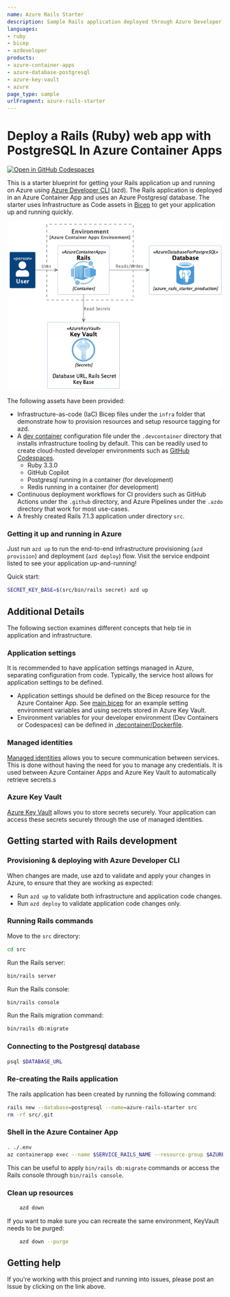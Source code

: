 ```yaml
---
name: Azure Rails Starter
description: Sample Rails application deployed through Azure Developer CLI (azd) on Azure Container App and Azure Database for PostgreSQL
languages:
- ruby
- bicep
- azdeveloper
products:
- azure-container-apps
- azure-database-postgresql
- azure-key-vault
- azure
page_type: sample
urlFragment: azure-rails-starter
---
```


# Deploy a Rails (Ruby) web app with PostgreSQL In Azure Container Apps 


[![Open in GitHub Codespaces](https://github.com/codespaces/badge.svg)](https://codespaces.new/dbroeglin/azure-rails-starter?quickstart=1)

This is a starter blueprint for getting your Rails application up and running on Azure using [Azure Developer CLI](https://learn.microsoft.com/en-us/azure/developer/azure-developer-cli/overview) (azd). The Rails application is deployed in an Azure Container App and uses an Azure Postgresql database. The starter uses Infrastructure as Code assets in [Bicep](https://aka.ms/bicep) to get your application up and running quickly.

![Azure Rails Starter Overview](assets/Azure%20Rails%20Starter%20Overview.png)

The following assets have been provided:

- Infrastructure-as-code (IaC) Bicep files under the `infra` folder that demonstrate how to provision resources and setup resource tagging for azd.
- A [dev container](https://containers.dev) configuration file under the `.devcontainer` directory that installs infrastructure tooling by default. This can be readily used to create cloud-hosted developer environments such as [GitHub Codespaces](https://aka.ms/codespaces).
  - Ruby 3.3.0 
  - GitHub Copilot
  - Postgresql running in a container (for development)
  - Redis running in a container (for development)
- Continuous deployment workflows for CI providers such as GitHub Actions under the `.github` directory, and Azure Pipelines under the `.azdo` directory that work for most use-cases.
- A freshly created Rails 7.1.3 application under directory `src`.


### Getting it up and running in Azure

Just run `azd up` to run the end-to-end infrastructure provisioning (`azd provision`) and deployment (`azd deploy`) flow. Visit the service endpoint listed to see your application up-and-running!

Quick start:

```bash
SECRET_KEY_BASE=$(src/bin/rails secret) azd up
```

## Additional Details

The following section examines different concepts that help tie in application and infrastructure.

### Application settings

It is recommended to have application settings managed in Azure, separating configuration from code. Typically, the service host allows for application settings to be defined.

- Application settings should be defined on the Bicep resource for the Azure Container App. See [main.bicep](./infra/rails.bicep#L43) for an example setting environment variables and using secrets stored in Azure Key Vault.
- Environment variables for your developer environment (Dev Containers or Codespaces) can be defined in [.decontainer/Dockerfile](.devcontainer/Dockerfile).

### Managed identities

[Managed identities](https://learn.microsoft.com/en-us/azure/active-directory/managed-identities-azure-resources/overview) allows you to secure communication between services. This is done without having the need for you to manage any credentials. It is used between Azure Container Apps and Azure Key Vault to automatically retrieve secrets.s

### Azure Key Vault

[Azure Key Vault](https://learn.microsoft.com/en-us/azure/key-vault/general/overview) allows you to store secrets securely. Your application can access these secrets securely through the use of managed identities.

## Getting started with Rails development

### Provisioning & deploying with Azure Developer CLI

When changes are made, use azd to validate and apply your changes in Azure, to ensure that they are working as expected:

- Run `azd up` to validate both infrastructure and application code changes.
- Run `azd deploy` to validate application code changes only.

### Running Rails commands

Move to the `src` directory:

```bash
cd src
```

Run the Rails server:

```bash
bin/rails server
```

Run the Rails console:

```bash
bin/rails console 
```

Run the Rails migration command:

```bash
bin/rails db:migrate
```

### Connecting to the Postgresql database

```bash
psql $DATABASE_URL
```

### Re-creating the Rails application

The rails application has been created by running the following command:

```bash
rails new --database=postgresql --name=azure-rails-starter src
rm -rf src/.git
```

### Shell in the Azure Container App 

```bash
. ./.env
az containerapp exec --name $SERVICE_RAILS_NAME --resource-group $AZURE_RESOURCE_GROUP_NAME
```

This can be useful to apply `bin/rails db:migrate` commands or access the Rails console through `bin/rails console`.

### Clean up resources

```bash
    azd down
```

If you want to make sure you can recreate the same environment, KeyVault needs to be purged:

```bash
    azd down --purge
```

## Getting help

If you're working with this project and running into issues, please post an Issue by clicking on the link above.